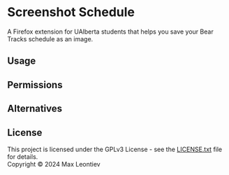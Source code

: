 # Screenshot Schedule
A Firefox extension for UAlberta students that helps you save your Bear Tracks schedule as an image.

## Usage

## Permissions

## Alternatives

## License

This project is licensed under the GPLv3 License - see the [LICENSE.txt](LICENSE.txt) file for details.\
Copyright © 2024 Max Leontiev
